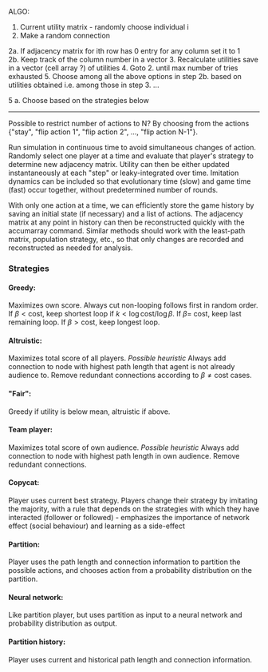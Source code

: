 
ALGO:

1. Current utility matrix - randomly choose individual i
2. Make a random connection

  2a. If adjacency matrix for ith row has 0 entry for any column set it to 1  
  2b. Keep track of the column number in a vector
3. Recalculate utilities save in a vector (cell array ?) of utilities
4. Goto 2. until max number of tries exhausted
5. Choose among all the above options in step 2b. based on utilities obtained i.e. among those in step 3. ...

  5 a. Choose based on the strategies below
 
------------------------------------------------------------------------------------------

Possible to restrict number of actions to N? By choosing from the actions {"stay", "flip action 1", "flip action 2", ..., "flip action N-1"}.

Run simulation in continuous time to avoid simultaneous changes of action. Randomly select one player at a time and evaluate that player's strategy to determine new adjacency matrix. Utility can then be either updated instantaneously at each "step" or leaky-integrated over time. Imitation dynamics can be included so that evolutionary time (slow) and game time (fast) occur together, without predetermined number of rounds.  

With only one action at a time, we can efficiently store the game history by saving an initial state (if necessary) and a list of actions. The adjacency matrix at any point in history can then be reconstructed quickly with the accumarray command. Similar methods should work with the least-path matrix, population strategy, etc., so that only changes are recorded and reconstructed as needed for analysis.




### Strategies

#### Greedy:
Maximizes own score. Always cut non-looping follows first in random order. If $\beta<\mathrm{cost}$, keep shortest loop if $k<\log\mathrm{cost}/\log\beta$. If $\beta =$ cost, keep last remaining loop. If $\beta>\mathrm{cost}$, keep longest loop.

#### Altruistic:
Maximizes total score of all players. *Possible heuristic* Always add connection to node with highest path length that agent is not already audience to. Remove redundant connections according to $\beta\neq\mathrm{cost}$ cases.

#### "Fair":
Greedy if utility is below mean, altruistic if above.

#### Team player:
Maximizes total score of own audience. *Possible heuristic* Always add connection to node with highest path length in own audience. Remove redundant connections.
	
#### Copycat:
Player uses current best strategy. Players change their strategy by imitating the majority, with a rule that depends on the strategies with which they have interacted (follower or followed) - emphasizes the importance of network effect (social behaviour) and learning as a side-effect

#### Partition:
Player uses the path length and connection information to partition the possible actions, and chooses action from a probability distribution on the partition.

#### Neural network:
Like partition player, but uses partition as input to a neural network and probability distribution as output.

#### Partition history:
Player uses current and historical path length and connection information.
